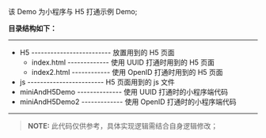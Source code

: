
该 Demo 为小程序与 H5 打通示例 Demo;  

**目录结构如下：**  
***   
* H5 ------------------------- 放置用到的 H5 页面   
    - index.html ------------- 使用 UUID 打通时用到的 H5 页面 
    - index2.html ------------ 使用 OpenID 打通时用到的 H5 页面
* js  ------------------------ H5 页面用到的 js 文件    
* miniAndH5Demo -------------- 使用 UUID 打通时的小程序端代码 
* miniAndH5Demo2 ------------- 使用 OpenID 打通时的小程序端代码 
***     
>**NOTE:**
此代码仅供参考，具体实现逻辑需结合自身逻辑修改；
